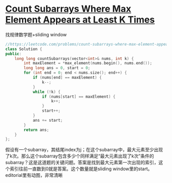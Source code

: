 # [Count Subarrays Where Max Element Appears at Least K Times](https://leetcode.com/problems/count-subarrays-where-max-element-appears-at-least-k-times)

找规律数学题+sliding window
```c++
//https://leetcode.com/problems/count-subarrays-where-max-element-appears-at-least-k-times/editorial
class Solution {
public:
    long long countSubarrays(vector<int>& nums, int k) {
        int maxElement = *max_element(nums.begin(), nums.end());
        long long ans = 0, start = 0;
        for (int end = 0; end < nums.size(); end++) {
            if (nums[end] == maxElement) {
                k--;
            }
            while (!k) {
                if (nums[start] == maxElement) {
                    k++;
                }
                start++;
            }
            ans += start;
        }
        return ans;
    }
};
```
假设有一个subarray，其结尾index为j；在这个subarray中，最大元素至少出现了k次。那么这个subarray包含多少个同样满足“最大元素出现了k次”条件的subarray？这是这道题的关键问题。答案是找到最大元素第一次出现的索引，这个索引往前一直数到0就是答案。这个数量就是sliding window里的start。editorial里有动图，非常清晰